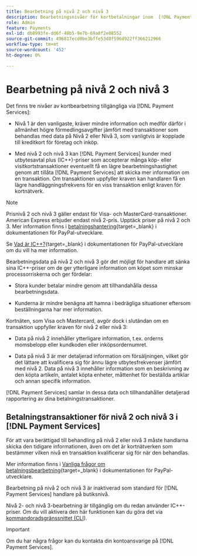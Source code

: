 ```yaml
---
title: Bearbetning på nivå 2 och nivå 3
description: Bearbetningsnivåer för kortbetalningar inom  [!DNL Payment Services] transaktioner.
role: Admin
feature: Payments
exl-id: db8993fe-dd6f-48b5-9e7b-69a0f2e08552
source-git-commit: 496817ecd0be3bffe53d8f596d922ff366212966
workflow-type: tm+mt
source-wordcount: '452'
ht-degree: 0%

---
```


# Bearbetning på nivå 2 och nivå 3

Det finns tre nivåer av kortbearbetning tillgängliga via [!DNL Payment Services]:

* Nivå 1 är den vanligaste, kräver mindre information och medför därför i allmänhet högre förmedlingsavgifter jämfört med transaktioner som behandlas med data på Nivå 2 eller Nivå 3, som vanligtvis är kopplade till kreditkort för företag och inköp.

* Med nivå 2 och nivå 3 kan [!DNL Payment Services] kunder med utbytesavtal plus (IC++)-priser som accepterar många köp- eller visitkortstransaktioner eventuellt få en lägre bearbetningshastighet genom att tillåta [!DNL Payment Services] att skicka mer information om en transaktion. Om transaktionen uppfyller kraven kan handlaren få en lägre handläggningsfrekvens för en viss transaktion enligt kraven för kortnätverk.

>[!NOTE]
>
>Prisnivå 2 och nivå 3 gäller endast för Visa- och MasterCard-transaktioner. American Express erbjuder endast nivå 2-pris. Upptäck priser på nivå 2 och 3. Mer information finns i [betalningshantering](https://developer.paypal.com/docs/checkout/advanced/processing/){target=_blank} i dokumentationen för PayPal-utvecklare.

Se [Vad är IC++?](https://www.paypal.com/us/brc/article/what-is-interchange-plus-plus){target=_blank} i dokumentationen för PayPal-utvecklare om du vill ha mer information.

Bearbetningsdata på nivå 2 och nivå 3 gör det möjligt för handlare att sänka sina IC++-priser om de ger ytterligare information om köpet som minskar processorriskerna och ger fördelar:

* Stora kunder betalar mindre genom att tillhandahålla dessa bearbetningsdata.

* Kunderna är mindre benägna att hamna i bedrägliga situationer eftersom beställningarna har mer information.

Kortnäten, som Visa och Mastercard, avgör dock i slutändan om en transaktion uppfyller kraven för nivå 2 eller nivå 3:

* Data på nivå 2 innehåller ytterligare information, t.ex. orderns momsbelopp eller kundkoden eller inköpsordernumret.

* Data på nivå 3 är mer detaljerad information om försäljningen, vilket gör det lättare att kvalificera sig för ännu lägre utbytesfrekvenser jämfört med nivå 2. Data på nivå 3 innehåller information som en beskrivning av den köpta artikeln, antalet köpta enheter, måttenhet för beställda artiklar och annan specifik information.

[!DNL Payment Services] samlar in dessa data och tillhandahåller detaljerad rapportering av dina betalningstransaktioner.

## Betalningstransaktioner för nivå 2 och nivå 3 i [!DNL Payment Services]

För att vara berättigad till behandling på nivå 2 eller nivå 3 måste handlarna skicka den tidigare informationen, även om det är kortnätverken som bestämmer vilken nivå en transaktion kvalificerar sig för när den behandlas.

Mer information finns i [Vanliga frågor om betalningsbearbetning](https://www.paypal.com/us/cshelp/article/ts2278?_ga=1.131773126.875104296.1712843492){target=_blank} i dokumentationen för PayPal-utvecklare.

Bearbetning på nivå 2 och nivå 3 är inaktiverad som standard för [!DNL Payment Services] handlare på butiksnivå.

Nivå 2- och nivå 3-bearbetning är tillgänglig om du redan använder IC++-priser. Om du vill aktivera den här funktionen kan du göra det via [kommandoradsgränssnittet (CLI](configure-cli.md)).

>[!IMPORTANT]
>
>Om du har några frågor kan du kontakta din kontoansvarige på [!DNL Payment Services].
